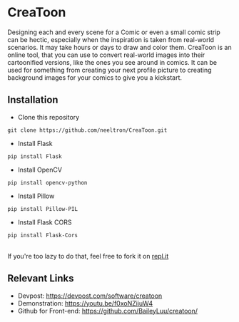 # CreaToon
Designing each and every scene for a Comic or even a small comic strip can be hectic, especially when the inspiration is taken from real-world scenarios. It may take hours or days to draw and color them. CreaToon is an online tool, that you can use to convert real-world images into their cartoonified versions, like the ones you see around in comics. It can be used for something from creating your next profile picture to creating background images for your comics to give you a kickstart.

## Installation
+ Clone this repository
```
git clone https://github.com/neeltron/CreaToon.git
```
+ Install Flask
```
pip install Flask
```
+ Install OpenCV
```
pip install opencv-python
```
+ Install Pillow
```
pip install Pillow-PIL
```
+ Install Flask CORS
```
pip install Flask-Cors
```
<br>
If you're too lazy to do that, feel free to fork it on <a href = "https://replit.com/@neeltron/CreaToon">repl.it</a>

## Relevant Links
+ Devpost: https://devpost.com/software/creatoon
+ Demonstration: https://youtu.be/f0xoNZijuW4
+ Github for Front-end: https://github.com/BaileyLuu/creatoon/
